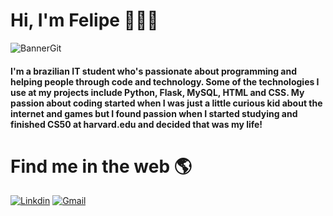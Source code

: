 # Hi, I'm Felipe 👋🧑‍💻

![BannerGit](https://user-images.githubusercontent.com/97367113/234764890-4aef114d-82f0-4f6a-8430-aae887d59df6.png)


#### I'm a brazilian IT student who's passionate about programming and helping people through code and technology. Some of the technologies I use at my projects include Python, Flask, MySQL, HTML and CSS. My passion about coding started when I was just a little curious kid about the internet and games but I found passion when I started studying and finished CS50 at harvard.edu and decided that was my life!

# Find me in the web 🌎
[![Linkdin](https://img.shields.io/badge/LinkedIn-0077B5?style=for-the-badge&logo=linkedin&logoColor=white)](https://www.linkedin.com/in/felipewai/)
[![Gmail](https://img.shields.io/badge/Gmail-D14836?style=for-the-badge&logo=gmail&logoColor=white)](mailto:felipewai.dev@gmail.com)
